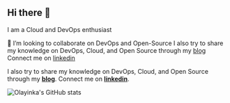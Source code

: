 ## Hi there 👋

 I am a Cloud and DevOps enthusiast 

👯 I’m looking to collaborate on DevOps and Open-Source
I also try to share my knowledge on DevOps, Cloud, and Open Source through my [blog](https://medium.com/@olayinkancs) 
 Connect me on [linkedin](https://www.linkedin.com/in/olayinka-idowu-7a92b3166) </p>

I also try to share my knowledge on DevOps, Cloud, and Open Source through my **[blog](https://medium.com/@olayinkancs)**.
Connect me on  **[linkedin](https://www.linkedin.com/in/olayinka-idowu-7a92b3166)**.

![Olayinka's GitHub stats](https://github-readme-stats.vercel.app/api?username=haywhyz&show_icons=true&count_private=true) 

